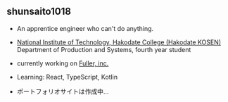 ## shunsaito1018

- An apprentice engineer who can't do anything.

- [National Institute of Technology, Hakodate College (Hakodate KOSEN)](https://www.hakodate-ct.ac.jp)
Department of Production and Systems, fourth year student

- currently working on [Fuller, inc.](https://fuller-inc.com/)

- Learning: React, TypeScript, Kotlin

- ポートフォリオサイトは作成中...
